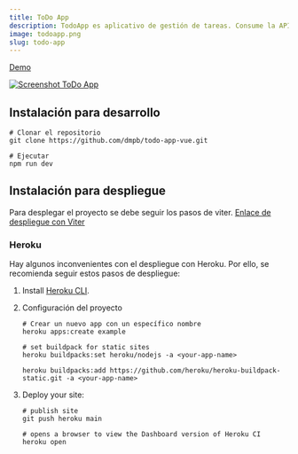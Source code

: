 ```yaml
---
title: ToDo App
description: TodoApp es aplicativo de gestión de tareas. Consume la API de JSONPlaceholder.
image: todoapp.png
slug: todo-app
---
```


[Demo](https://todo-app-vue-v2.herokuapp.com/ "Demo")

[![Screenshot ToDo App](https://todo-app-vue-v2.herokuapp.com/app-screenshot.png "Screenshot ToDo App")](https://todo-app-vue-v2.herokuapp.com/ "Screenshot ToDo App")

## Instalación para desarrollo
```shell
# Clonar el repositorio
git clone https://github.com/dmpb/todo-app-vue.git

# Ejecutar
npm run dev
```
## Instalación para despliegue
Para desplegar el proyecto se debe seguir los pasos de viter. [Enlace de despliegue con Viter](https://vitejs.dev/guide/static-deploy.html "Enlace de despliegue con Viter")
### Heroku
Hay algunos inconvenientes con el despliegue con Heroku. Por ello, se recomienda seguir estos pasos de despliegue:

1. Install [Heroku CLI](https://devcenter.heroku.com/articles/heroku-cli "Heroku CLI").
1. Configuración del proyecto

	```shell
	# Crear un nuevo app con un específico nombre
	heroku apps:create example

	# set buildpack for static sites
	heroku buildpacks:set heroku/nodejs -a <your-app-name>

	heroku buildpacks:add https://github.com/heroku/heroku-buildpack-static.git -a <your-app-name>
	```
1. Deploy your site:

	```shell
	# publish site
	git push heroku main

	# opens a browser to view the Dashboard version of Heroku CI
	heroku open
	```
